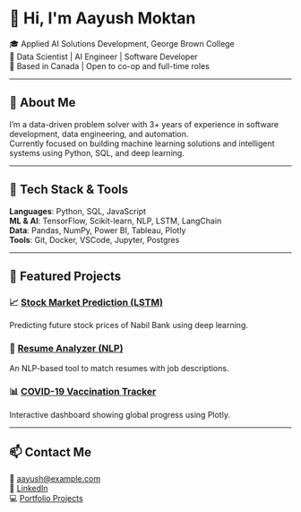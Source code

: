 # 👋 Hi, I'm Aayush Moktan

🎓 Applied AI Solutions Development, George Brown College  
💼 Data Scientist | AI Engineer | Software Developer  
📍 Based in Canada | Open to co-op and full-time roles

---

## 🧠 About Me

I’m a data-driven problem solver with 3+ years of experience in software development, data engineering, and automation.  
Currently focused on building machine learning solutions and intelligent systems using Python, SQL, and deep learning.

---

## 🔧 Tech Stack & Tools

**Languages**: Python, SQL, JavaScript  
**ML & AI**: TensorFlow, Scikit-learn, NLP, LSTM, LangChain  
**Data**: Pandas, NumPy, Power BI, Tableau, Plotly  
**Tools**: Git, Docker, VSCode, Jupyter, Postgres

---

## 🚀 Featured Projects

### 📈 [Stock Market Prediction (LSTM)](https://github.com/aayushmoktan/stock-market-lstm)
Predicting future stock prices of Nabil Bank using deep learning.

### 📄 [Resume Analyzer (NLP)](https://github.com/aayushmoktan/resume-analyzer)
An NLP-based tool to match resumes with job descriptions.

### 📊 [COVID-19 Vaccination Tracker](https://github.com/aayushmoktan/covid-vaccine-viz)
Interactive dashboard showing global progress using Plotly.

---

## 📫 Contact Me

📧 aayush@example.com  
🔗 [LinkedIn](https://linkedin.com/in/aayushmoktan)  
💻 [Portfolio Projects](https://github.com/aayushmoktan?tab=repositories)
